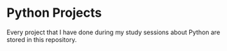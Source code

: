 # Python Projects

Every project that I have done during my study sessions about Python are stored in this repository.

